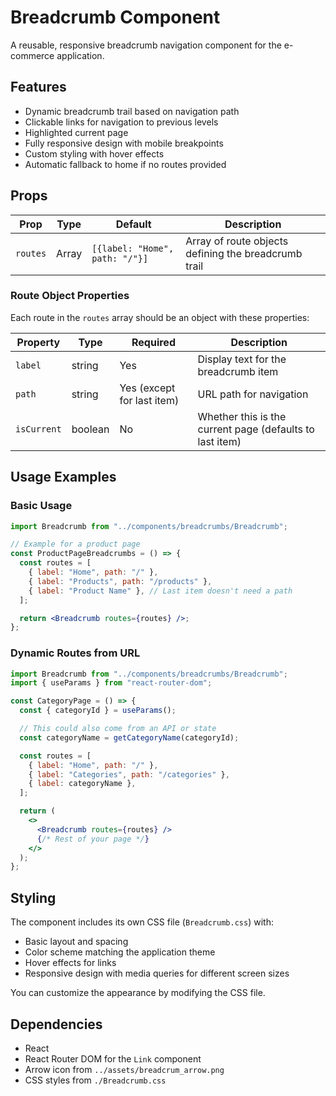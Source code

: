 # Breadcrumb Component

A reusable, responsive breadcrumb navigation component for the e-commerce application.

## Features

- Dynamic breadcrumb trail based on navigation path
- Clickable links for navigation to previous levels
- Highlighted current page
- Fully responsive design with mobile breakpoints
- Custom styling with hover effects
- Automatic fallback to home if no routes provided

## Props

| Prop     | Type  | Default                        | Description                                          |
| -------- | ----- | ------------------------------ | ---------------------------------------------------- |
| `routes` | Array | `[{label: "Home", path: "/"}]` | Array of route objects defining the breadcrumb trail |

### Route Object Properties

Each route in the `routes` array should be an object with these properties:

| Property    | Type    | Required                   | Description                                              |
| ----------- | ------- | -------------------------- | -------------------------------------------------------- |
| `label`     | string  | Yes                        | Display text for the breadcrumb item                     |
| `path`      | string  | Yes (except for last item) | URL path for navigation                                  |
| `isCurrent` | boolean | No                         | Whether this is the current page (defaults to last item) |

## Usage Examples

### Basic Usage

```jsx
import Breadcrumb from "../components/breadcrumbs/Breadcrumb";

// Example for a product page
const ProductPageBreadcrumbs = () => {
  const routes = [
    { label: "Home", path: "/" },
    { label: "Products", path: "/products" },
    { label: "Product Name" }, // Last item doesn't need a path
  ];

  return <Breadcrumb routes={routes} />;
};
```

### Dynamic Routes from URL

```jsx
import Breadcrumb from "../components/breadcrumbs/Breadcrumb";
import { useParams } from "react-router-dom";

const CategoryPage = () => {
  const { categoryId } = useParams();

  // This could also come from an API or state
  const categoryName = getCategoryName(categoryId);

  const routes = [
    { label: "Home", path: "/" },
    { label: "Categories", path: "/categories" },
    { label: categoryName },
  ];

  return (
    <>
      <Breadcrumb routes={routes} />
      {/* Rest of your page */}
    </>
  );
};
```

## Styling

The component includes its own CSS file (`Breadcrumb.css`) with:

- Basic layout and spacing
- Color scheme matching the application theme
- Hover effects for links
- Responsive design with media queries for different screen sizes

You can customize the appearance by modifying the CSS file.

## Dependencies

- React
- React Router DOM for the `Link` component
- Arrow icon from `../assets/breadcrum_arrow.png`
- CSS styles from `./Breadcrumb.css`
